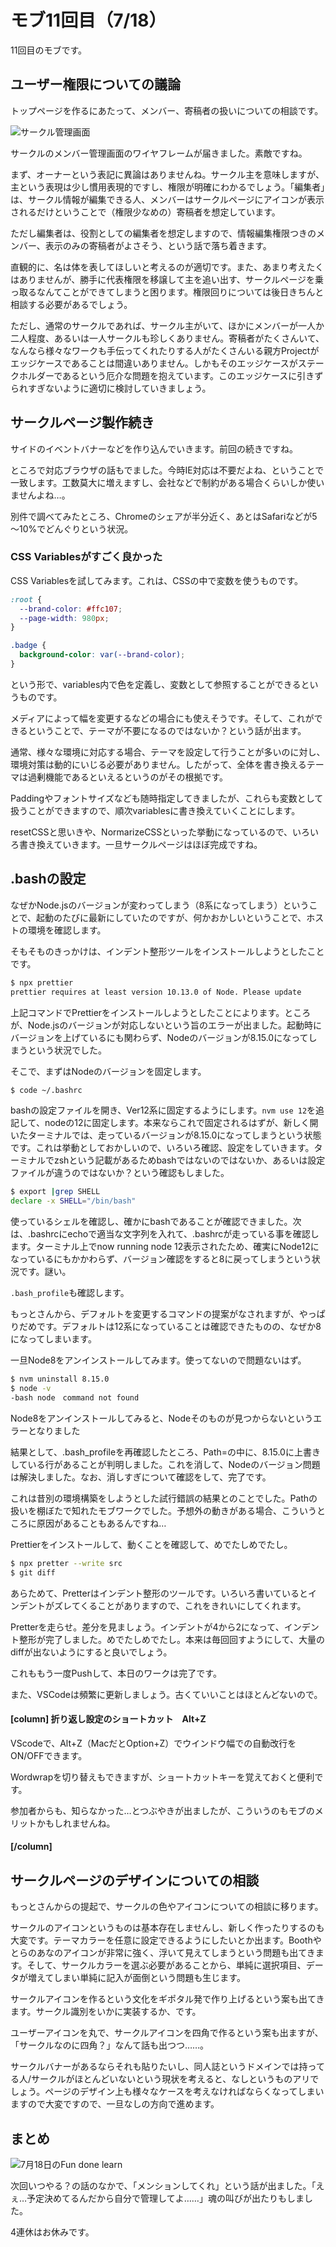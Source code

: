 # モブ11回目（7/18）

11回目のモブです。

## ユーザー権限についての議論
トップページを作るにあたって、メンバー、寄稿者の扱いについての相談です。

![サークル管理画面](chap-mob-0718/circleConfig.png?scale=0.8)

サークルのメンバー管理画面のワイヤフレームが届きました。素敵ですね。

まず、オーナーという表記に異論はありませんね。サークル主を意味しますが、主という表現は少し慣用表現的ですし、権限が明確にわかるでしょう。「編集者」は、サークル情報が編集できる人、メンバーはサークルページにアイコンが表示されるだけということで（権限少なめの）寄稿者を想定しています。

ただし編集者は、役割としての編集者を想定しますので、情報編集権限つきのメンバー、表示のみの寄稿者がよさそう、という話で落ち着きます。

直観的に、名は体を表してほしいと考えるのが適切です。また、あまり考えたくはありませんが、勝手に代表権限を移譲して主を追い出す、サークルページを乗っ取るなんてことができてしまうと困ります。権限回りについては後日きちんと相談する必要があるでしょう。

ただし、通常のサークルであれば、サークル主がいて、ほかにメンバーが一人か二人程度、あるいは一人サークルも珍しくありません。寄稿者がたくさんいて、なんなら様々なワークも手伝ってくれたりする人がたくさんいる親方Projectがエッジケースであることは間違いありません。しかもそのエッジケースがステークホルダーであるという厄介な問題を抱えています。このエッジケースに引きずられすぎないように適切に検討していきましょう。

## サークルページ製作続き
サイドのイベントバナーなどを作り込んでいきます。前回の続きですね。

ところで対応ブラウザの話もでました。今時IE対応は不要だよね、ということで一致します。工数莫大に増えますし、会社などで制約がある場合くらいしか使いませんよね…。

別件で調べてみたところ、Chromeのシェアが半分近く、あとはSafariなどが5～10%でどんぐりという状況。

### CSS Variablesがすごく良かった
CSS Variablesを試してみます。これは、CSSの中で変数を使うものです。

```css variables.css
:root {
  --brand-color: #ffc107;
  --page-width: 980px;
}
```

```css index_modules.css
.badge {
  background-color: var(--brand-color);
}
```

という形で、variables内で色を定義し、変数として参照することができるというものです。

メディアによって幅を変更するなどの場合にも使えそうです。そして、これができるということで、テーマが不要になるのではないか？という話が出ます。

通常、様々な環境に対応する場合、テーマを設定して行うことが多いのに対し、環境対策は動的にいじる必要がありません。したがって、全体を書き換えるテーマは過剰機能であるといえるというのがその根拠です。

Paddingやフォントサイズなども随時指定してきましたが、これらも変数として扱うことができますので、順次variablesに書き換えていくことにします。

resetCSSと思いきや、NormarizeCSSといった挙動になっているので、いろいろ書き換えていきます。一旦サークルページはほぼ完成ですね。

## .bashの設定
なぜかNode.jsのバージョンが変わってしまう（8系になってしまう）ということで、起動のたびに最新にしていたのですが、何かおかしいということで、ホストの環境を確認します。

そもそものきっかけは、インデント整形ツールをインストールしようとしたことです。

```sh
$ npx prettier
prettier requires at least version 10.13.0 of Node. Please update
```

上記コマンドでPrettierをインストールしようとしたことによります。ところが、Node.jsのバージョンが対応しないという旨のエラーが出ました。起動時にバージョンを上げているにも関わらず、Nodeのバージョンが8.15.0になってしまうという状況でした。

そこで、まずはNodeのバージョンを固定します。

```sh
$ code ~/.bashrc
```

bashの設定ファイルを開き、Ver12系に固定するようにします。`nvm use 12`を追記して、nodeの12に固定します。本来ならこれで固定されるはずが、新しく開いたターミナルでは、走っているバージョンが8.15.0になってしまうという状態です。これは挙動としておかしいので、いろいろ確認、設定をしていきます。ターミナルでzshという記載があるためbashではないのではないか、あるいは設定ファイルが違うのではないか？という確認もしました。

```sh
$ export |grep SHELL
declare -x SHELL="/bin/bash"
```

使っているシェルを確認し、確かにbashであることが確認できました。次は、.bashrcにechoで適当な文字列を入れて、.bashrcが走っている事を確認します。ターミナル上でnow running node 12表示されたため、確実にNode12になっているにもかかわらず、バージョン確認をすると8に戻ってしまうという状況です。謎い。

`.bash_profile`も確認します。

もっとさんから、デフォルトを変更するコマンドの提案がなされますが、やっぱりだめです。デフォルトは12系になっていることは確認できたものの、なぜか8になってしまいます。

一旦Node8をアンインストールしてみます。使ってないので問題ないはず。

```sh
$ nvm uninstall 8.15.0
$ node -v
-bash node　command not found
```

Node8をアンインストールしてみると、Nodeそのものが見つからないというエラーとなりました

結果として、.bash_profileを再確認したところ、Path=の中に、8.15.0に上書きしている行があることが判明しました。これを消して、Nodeのバージョン問題は解決しました。なお、消しすぎについて確認をして、完了です。

これは昔別の環境構築をしようとした試行錯誤の結果とのことでした。Pathの扱いを棚ぼたで知れたモブワークでした。予想外の動きがある場合、こういうところに原因があることもあるんですね…

Prettierをインストールして、動くことを確認して、めでたしめでたし。

```sh
$ npx pretter --write src
$ git diff
```

あらためて、Pretterはインデント整形のツールです。いろいろ書いているとインデントがズレてくることがありますので、これをきれいにしてくれます。

Pretterを走らせ。差分を見ましょう。インデントが4から2になって、インデント整形が完了しました。めでたしめでたし。本来は毎回回すようにして、大量のdiffが出ないようにすると良いでしょう。

これももう一度Pushして、本日のワークは完了です。

また、VSCodeは頻繁に更新しましょう。古くていいことはほとんどないので。


#### [column] 折り返し設定のショートカット　Alt+Z
VScodeで、Alt+Z（MacだとOption+Z）でウインドウ幅での自動改行をON/OFFできます。

Wordwrapを切り替えもできますが、ショートカットキーを覚えておくと便利です。

参加者からも、知らなかった…とつぶやきが出ましたが、こういうのもモブのメリットかもしれませんね。

#### [/column]

## サークルページのデザインについての相談
もっとさんからの提起で、サークルの色やアイコンについての相談に移ります。

サークルのアイコンというものは基本存在しませんし、新しく作ったりするのも大変です。テーマカラーを任意に設定できるようにしたいとか出ます。Boothやとらのあなのアイコンが非常に強く、浮いて見えてしまうという問題も出てきます。そして、サークルカラーを選ぶ必要があることから、単純に選択項目、データが増えてしまい単純に記入が面倒という問題も生じます。

サークルアイコンを作るという文化をギポタル発で作り上げるという案も出てきます。サークル識別をいかに実装するか、です。

ユーザーアイコンを丸で、サークルアイコンを四角で作るという案も出ますが、「サークルなのに四角？」なんて話も出つつ……。

サークルバナーがあるならそれも貼りたいし、同人誌というドメインでは持ってる人/サークルがほとんどいないという現状を考えると、なしというものアリでしょう。ページのデザイン上も様々なケースを考えなければならくなってしまいますので大変ですので、一旦なしの方向で進めます。

## まとめ



![7月18日のFun done learn](chap-mob-0718/0718fundonelearn.png?scale=0.8)


次回いつやる？の話のなかで、「メンションしてくれ」という話が出ました。「えぇ…予定決めてるんだから自分で管理してよ……」魂の叫びが出たりもしました。

4連休はお休みです。